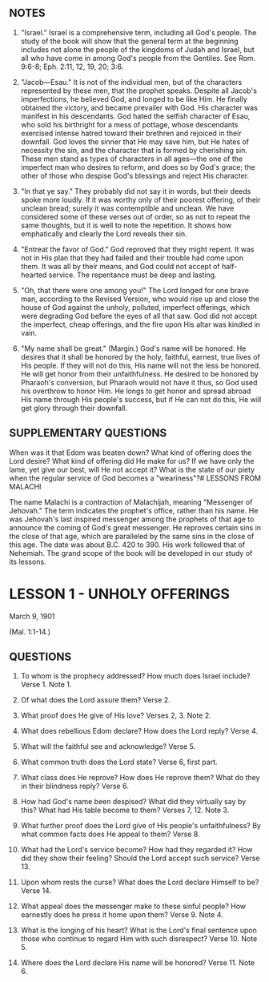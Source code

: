 ## NOTES

1. "Israel." Israel is a comprehensive term, including all God's people. The study of the book will show that the general term at the beginning includes not alone the people of the kingdoms of Judah and Israel, but all who have come in among God's people from the Gentiles. See Rom. 9:6-8; Eph. 2:11, 12, 19, 20; 3:6.

2. "Jacob—Esau." It is not of the individual men, but of the characters represented by these men, that the prophet speaks. Despite all Jacob's imperfections, he believed God, and longed to be like Him. He finally obtained the victory, and became prevailer with God. His character was manifest in his descendants. God hated the selfish character of Esau, who sold his birthright for a mess of pottage, whose descendants exercised intense hatred toward their brethren and rejoiced in their downfall. God loves the sinner that He may save him, but He hates of necessity the sin, and the character that is formed by cherishing sin. These men stand as types of characters in all ages—the one of the imperfect man who desires to reform, and does so by God's grace; the other of those who despise God's blessings and reject His character.

3. "In that ye say." They probably did not say it in words, but their deeds spoke more loudly. If it was worthy only of their poorest offering, of their unclean bread; surely it was contemptible and unclean. We have considered some of these verses out of order, so as not to repeat the same thoughts, but it is well to note the repetition. It shows how emphatically and clearly the Lord reveals their sin.

4. "Entreat the favor of God." God reproved that they might repent. It was not in His plan that they had failed and their trouble had come upon them. It was all by their means, and God could not accept of half-hearted service. The repentance must be deep and lasting.

5. "Oh, that there were one among you!" The Lord longed for one brave man, according to the Revised Version, who would rise up and close the house of God against the unholy, polluted, imperfect offerings, which were degrading God before the eyes of all that saw. God did not accept the imperfect, cheap offerings, and the fire upon His altar was kindled in vain.

6. "My name shall be great." (Margin.) God's name will be honored. He desires that it shall be honored by the holy, faithful, earnest, true lives of His people. If they will not do this, His name will not the less be honored. He will get honor from their unfaithfulness. He desired to be honored by Pharaoh's conversion, but Pharaoh would not have it thus, so God used his overthrow to honor Him. He longs to get honor and spread abroad His name through His people's success, but if He can not do this, He will get glory through their downfall.

## SUPPLEMENTARY QUESTIONS

When was it that Edom was beaten down? What kind of offering does the Lord desire? What kind of offering did He make for us? If we have only the lame, yet give our best, will He not accept it? What is the state of our piety when the regular service of God becomes a "weariness"?# LESSONS FROM MALACHI

The name Malachi is a contraction of Malachijah, meaning "Messenger of Jehovah." The term indicates the prophet's office, rather than his name. He was Jehovah's last inspired messenger among the prophets of that age to announce the coming of God's great messenger. He reproves certain sins in the close of that age, which are paralleled by the same sins in the close of this age. The date was about B.C. 420 to 390. His work followed that of Nehemiah. The grand scope of the book will be developed in our study of its lessons.

# LESSON 1 - UNHOLY OFFERINGS

March 9, 1901

(Mal. 1:1-14.)

## QUESTIONS

1. To whom is the prophecy addressed? How much does Israel include? Verse 1. Note 1.

2. Of what does the Lord assure them? Verse 2.

3. What proof does He give of His love? Verses 2, 3. Note 2.

4. What does rebellious Edom declare? How does the Lord reply? Verse 4.

5. What will the faithful see and acknowledge? Verse 5.

6. What common truth does the Lord state? Verse 6, first part.

7. What class does He reprove? How does He reprove them? What do they in their blindness reply? Verse 6.

8. How had God's name been despised? What did they virtually say by this? What had His table become to them? Verses 7, 12. Note 3.

9. What further proof does the Lord give of His people's unfaithfulness? By what common facts does He appeal to them? Verse 8.

10. What had the Lord's service become? How had they regarded it? How did they show their feeling? Should the Lord accept such service? Verse 13.

11. Upon whom rests the curse? What does the Lord declare Himself to be? Verse 14.

12. What appeal does the messenger make to these sinful people? How earnestly does he press it home upon them? Verse 9. Note 4.

13. What is the longing of his heart? What is the Lord's final sentence upon those who continue to regard Him with such disrespect? Verse 10. Note 5.

14. Where does the Lord declare His name will be honored? Verse 11. Note 6.